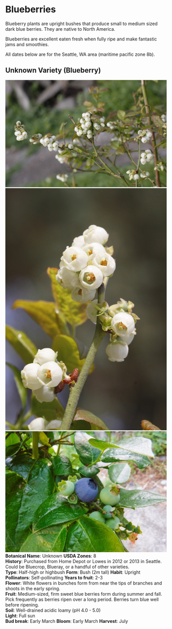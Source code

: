 # Blueberries

Blueberry plants are upright bushes that produce small to medium sized dark blue berries. They are native to North America.

Blueberries are excellent eaten fresh when fully ripe and make fantastic jams and smoothies.

All dates below are for the Seattle, WA area (maritime pacific zone 8b).

## Unknown Variety (Blueberry)

<div class="strip">
  <img src="./unknown-blueberry-flowers.jpg" title="Unknown blueberry flowers on a branch with leaves"/>
  <img src="./unknown-blueberry-flower-closeup.jpg" title="Unknown blueberry flower closeup"/>
  <img src="./unknown-blueberry-berries.jpg" title="Unknown blueberry berries ripening"/>
</div>

<div class="plantInfo">
  <div class="row">
    <span class="column">
      <strong>Botanical Name</strong>: Unknown
    </span>
    <span class="column">
      <strong>USDA Zones</strong>: 8
    </span>
  </div>
  <div class="row">
    <span class="column">
      <strong>History</strong>: Purchased from Home Depot or Lowes in 2012 or 2013 in Seattle. Could be Bluecrop, Blueray, or a handful of other varieties.
    </span>
  </div>
  <div class="row">
    <span class="column">
      <strong>Type</strong>: Half-high or highbush
    </span>
    <span class="column">
      <strong>Form</strong>: Bush (2m tall)
    </span>
    <span class="column">
      <strong>Habit</strong>: Upright
    </span>
  </div>
  <div class="row">
    <span class="column">
      <strong>Pollinators</strong>: Self-pollinating
    </span>
    <span class="column">
      <strong>Years to fruit</strong>: 2-3
    </span>
  </div>
  <div class="row">
    <span class="column">
      <strong>Flower</strong>: White flowers in bunches form from near the tips of branches and shoots in the early spring.
    </span>
  </div>
  <div class="row">
    <span class="column">
      <strong>Fruit</strong>: Medium-sized, firm sweet blue berries form during summer and fall. Pick frequently as berries ripen over a long period. Berries turn blue well before ripening.
    </span>
  </div>
  <div class="row">
    <span class="column">
      <strong>Soil</strong>: Well-drained acidic loamy (pH 4.0 - 5.0)
    </span>
  </div>
  <div class="row">
    <span class="column">
      <strong>Light</strong>: Full sun
    </span>
  </div>
  <div class="row">
    <span class="column">
      <strong>Bud break</strong>: Early March
    </span>
    <span class="column">
      <strong>Bloom</strong>: Early March
    </span>
    <span class="column">
      <strong>Harvest</strong>: July
    </span>
  </div>
</div>
